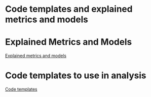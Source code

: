 # Code templates and explained metrics and models

# Explained Metrics and Models
[Explained metrics and models](Explained)

# Code templates to use in analysis
[Code templates](Templates)